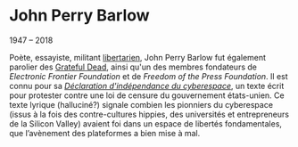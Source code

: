 # John Perry Barlow

1947 – 2018

Poète, essayiste, militant [libertarien](https://fr.wikipedia.org/wiki/Libertarianisme), John Perry Barlow fut également parolier des [Grateful Dead](https://www.youtube.com/watch?v=nkKuhAxcH7g&t=19s), ainsi qu'un des membres fondateurs de *Electronic Frontier Foundation* et de *Freedom of the Press Foundation*. Il est connu pour sa *[Déclaration d'indépendance du cyberespace](http://editions-hache.com/essais/barlow/barlow2.html)*, un texte écrit pour protester contre une loi de censure du gouvernement états-unien. Ce texte lyrique (halluciné?) signale combien les pionniers du cyberespace (issus à la fois des contre-cultures hippies, des universités et entrepreneurs de la Silicon Valley) avaient foi dans un espace de libertés fondamentales, que l’avènement des plateformes a bien mise à mal.